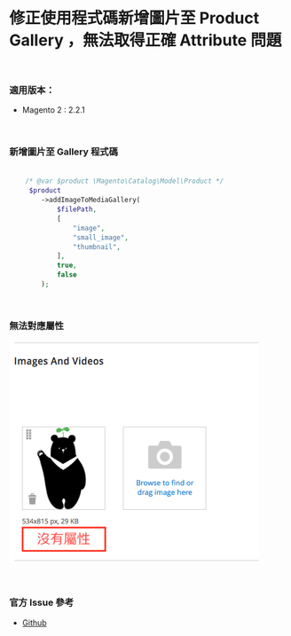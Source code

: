 # 修正使用程式碼新增圖片至 Product Gallery ，無法取得正確 Attribute 問題

<br>

### 適用版本：
* Magento 2 : 2.2.1

<br>

### 新增圖片至 Gallery 程式碼

```php

 	/* @var $product \Magento\Catalog\Model\Product */
     $product
     	->addImageToMediaGallery(
     		$filePath,
     		[
            	"image",
            	"small_image",
            	"thumbnail",
     		],
     		true,
     		false
     	);

```
<br>

### 無法對應屬性
![image Logo](/image/image.png)

<br>

### 官方 Issue 參考
* [Github](https://github.com/magento/magento2/issues/6803)
